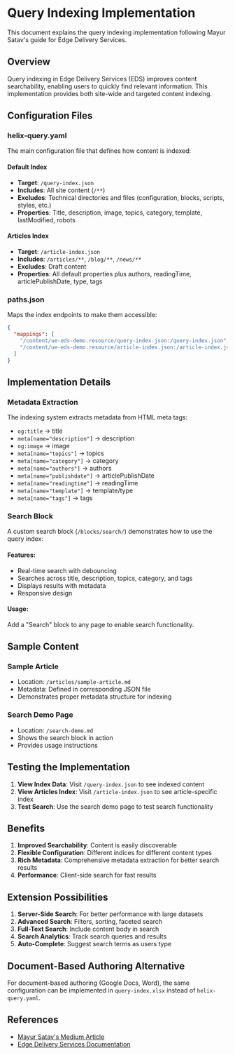 # Query Indexing Implementation

This document explains the query indexing implementation following Mayur Satav's guide for Edge Delivery Services.

## Overview

Query indexing in Edge Delivery Services (EDS) improves content searchability, enabling users to quickly find relevant information. This implementation provides both site-wide and targeted content indexing.

## Configuration Files

### helix-query.yaml

The main configuration file that defines how content is indexed:

#### Default Index
- **Target**: `/query-index.json`
- **Includes**: All site content (`/**`)
- **Excludes**: Technical directories and files (configuration, blocks, scripts, styles, etc.)
- **Properties**: Title, description, image, topics, category, template, lastModified, robots

#### Articles Index
- **Target**: `/article-index.json`
- **Includes**: `/articles/**`, `/blog/**`, `/news/**`
- **Excludes**: Draft content
- **Properties**: All default properties plus authors, readingTime, articlePublishDate, type, tags

### paths.json

Maps the index endpoints to make them accessible:

```json
{
  "mappings": [
    "/content/ue-eds-demo.resource/query-index.json:/query-index.json",
    "/content/ue-eds-demo.resource/article-index.json:/article-index.json"
  ]
}
```

## Implementation Details

### Metadata Extraction

The indexing system extracts metadata from HTML meta tags:

- `og:title` → title
- `meta[name="description"]` → description  
- `og:image` → image
- `meta[name="topics"]` → topics
- `meta[name="category"]` → category
- `meta[name="authors"]` → authors
- `meta[name="publishdate"]` → articlePublishDate
- `meta[name="readingtime"]` → readingTime
- `meta[name="template"]` → template/type
- `meta[name="tags"]` → tags

### Search Block

A custom search block (`/blocks/search/`) demonstrates how to use the query index:

#### Features:
- Real-time search with debouncing
- Searches across title, description, topics, category, and tags
- Displays results with metadata
- Responsive design

#### Usage:
Add a "Search" block to any page to enable search functionality.

## Sample Content

### Sample Article
- Location: `/articles/sample-article.md`
- Metadata: Defined in corresponding JSON file
- Demonstrates proper metadata structure for indexing

### Search Demo Page
- Location: `/search-demo.md`
- Shows the search block in action
- Provides usage instructions

## Testing the Implementation

1. **View Index Data**: Visit `/query-index.json` to see indexed content
2. **View Articles Index**: Visit `/article-index.json` to see article-specific index
3. **Test Search**: Use the search demo page to test search functionality

## Benefits

1. **Improved Searchability**: Content is easily discoverable
2. **Flexible Configuration**: Different indices for different content types
3. **Rich Metadata**: Comprehensive metadata extraction for better search results
4. **Performance**: Client-side search for fast results

## Extension Possibilities

1. **Server-Side Search**: For better performance with large datasets
2. **Advanced Search**: Filters, sorting, faceted search
3. **Full-Text Search**: Include content body in search
4. **Search Analytics**: Track search queries and results
5. **Auto-Complete**: Suggest search terms as users type

## Document-Based Authoring Alternative

For document-based authoring (Google Docs, Word), the same configuration can be implemented in `query-index.xlsx` instead of `helix-query.yaml`.

## References

- [Mayur Satav's Medium Article](https://medium.com/@mayursatav/query-indexing-in-edge-delivery-services-393f84d71bfe)
- [Edge Delivery Services Documentation](https://experienceleague.adobe.com/docs/experience-manager-cloud-service/content/edge-delivery/overview.html)